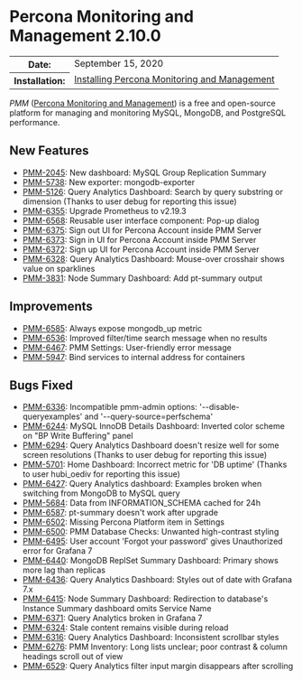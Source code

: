 # Percona Monitoring and Management 2.10.0

<table class="docutils field-list" frame="void" rules="none">
  <colgroup>
    <col class="field-name">
    <col class="field-body">
  </colgroup>
  <tbody valign="top">
    <tr class="field-odd field">
      <th class="field-name">Date:</th>
      <td class="field-body">September 15, 2020</td>
    </tr>
    <tr class="field-even field">
      <th class="field-name">Installation:</th>
      <td class="field-body">
        <a class="reference external" href="https://www.percona.com/doc/percona-monitoring-and-management/2.x/install/index-server.html">Installing Percona Monitoring and Management</a></td>
    </tr>
  </tbody>
</table>

*PMM* ([Percona Monitoring and Management](https://www.percona.com/doc/percona-monitoring-and-management/index.html))
is a free and open-source platform for managing and monitoring MySQL, MongoDB, and PostgreSQL
performance.

## New Features

* [PMM-2045](https://jira.percona.com/browse/PMM-2045): New dashboard: MySQL Group Replication Summary
* [PMM-5738](https://jira.percona.com/browse/PMM-5738): New exporter: mongodb-exporter
* [PMM-5126](https://jira.percona.com/browse/PMM-5126): Query Analytics Dashboard: Search by query substring or dimension (Thanks to user debug for reporting this issue)
* [PMM-6355](https://jira.percona.com/browse/PMM-6355): Upgrade Prometheus to v2.19.3
* [PMM-6568](https://jira.percona.com/browse/PMM-6568): Reusable user interface component: Pop-up dialog
* [PMM-6375](https://jira.percona.com/browse/PMM-6375): Sign out UI for Percona Account inside PMM Server
* [PMM-6373](https://jira.percona.com/browse/PMM-6373): Sign in UI for Percona Account inside PMM Server
* [PMM-6372](https://jira.percona.com/browse/PMM-6372): Sign up UI for Percona Account inside PMM Server
* [PMM-6328](https://jira.percona.com/browse/PMM-6328): Query Analytics Dashboard: Mouse-over crosshair shows value on sparklines
* [PMM-3831](https://jira.percona.com/browse/PMM-3831): Node Summary Dashboard: Add pt-summary output



## Improvements

* [PMM-6585](https://jira.percona.com/browse/PMM-6585): Always expose mongodb_up metric
* [PMM-6536](https://jira.percona.com/browse/PMM-6536): Improved filter/time search message when no results
* [PMM-6467](https://jira.percona.com/browse/PMM-6467): PMM Settings: User-friendly error message
* [PMM-5947](https://jira.percona.com/browse/PMM-5947): Bind services to internal address for containers



## Bugs Fixed

* [PMM-6336](https://jira.percona.com/browse/PMM-6336): Incompatible pmm-admin options: '--disable-queryexamples' and '--query-source=perfschema'
* [PMM-6244](https://jira.percona.com/browse/PMM-6244): MySQL InnoDB Details Dashboard: Inverted color scheme on "BP Write Buffering" panel
* [PMM-6294](https://jira.percona.com/browse/PMM-6294): Query Analytics Dashboard doesn't resize well for some screen resolutions (Thanks to user debug for reporting this issue)
* [PMM-5701](https://jira.percona.com/browse/PMM-5701): Home Dashboard: Incorrect metric for 'DB uptime' (Thanks to user hubi_oediv for reporting this issue)
* [PMM-6427](https://jira.percona.com/browse/PMM-6427): Query Analytics dashboard: Examples broken when switching from MongoDB to MySQL query
* [PMM-5684](https://jira.percona.com/browse/PMM-5684): Data from INFORMATION_SCHEMA cached for 24h
* [PMM-6587](https://jira.percona.com/browse/PMM-6587): pt-summary doesn't work after upgrade
* [PMM-6502](https://jira.percona.com/browse/PMM-6502): Missing Percona Platform item in Settings
* [PMM-6500](https://jira.percona.com/browse/PMM-6500): PMM Database Checks: Unwanted high-contrast styling
* [PMM-6495](https://jira.percona.com/browse/PMM-6495): User account 'Forgot your password' gives Unauthorized error for Grafana 7
* [PMM-6440](https://jira.percona.com/browse/PMM-6440): MongoDB ReplSet Summary Dashboard: Primary shows more lag than replicas
* [PMM-6436](https://jira.percona.com/browse/PMM-6436): Query Analytics Dashboard: Styles out of date with Grafana 7.x
* [PMM-6415](https://jira.percona.com/browse/PMM-6415): Node Summary Dashboard: Redirection to database's Instance Summary dashboard omits Service Name
* [PMM-6371](https://jira.percona.com/browse/PMM-6371): Query Analytics broken in Grafana 7
* [PMM-6324](https://jira.percona.com/browse/PMM-6324): Stale content remains visible during reload
* [PMM-6316](https://jira.percona.com/browse/PMM-6316): Query Analytics Dashboard: Inconsistent scrollbar styles
* [PMM-6276](https://jira.percona.com/browse/PMM-6276): PMM Inventory: Long lists unclear; poor contrast & column headings scroll out of view
* [PMM-6529](https://jira.percona.com/browse/PMM-6529): Query Analytics filter input margin disappears after scrolling


